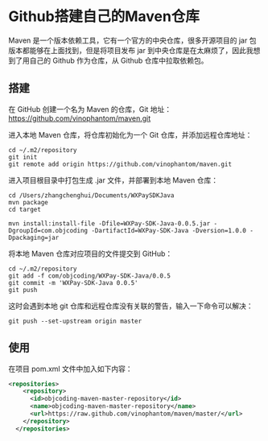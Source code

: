 # Github搭建自己的Maven仓库

Maven 是一个版本依赖工具，它有一个官方的中央仓库，很多开源项目的 jar 包版本都能够在上面找到，但是将项目发布 jar 到中央仓库是在太麻烦了，因此我想到了用自己的 Github 作为仓库，从 Github 仓库中拉取依赖包。

## 搭建

在 GitHub 创建一个名为 Maven 的仓库，Git 地址：https://github.com/vinophantom/maven.git

进入本地 Maven 仓库，将仓库初始化为一个 Git 仓库，并添加远程仓库地址：

```shell
cd ~/.m2/repository
git init
git remote add origin https://github.com/vinophantom/maven.git
```

进入项目根目录中打包生成 .jar 文件，并部署到本地 Maven 仓库：

```shell
cd /Users/zhangchenghui/Documents/WXPaySDKJava
mvn package
cd target

mvn install:install-file -Dfile=WXPay-SDK-Java-0.0.5.jar -DgroupId=com.objcoding -DartifactId=WXPay-SDK-Java -Dversion=1.0.0 -Dpackaging=jar
```

将本地 Maven 仓库对应项目的文件提交到 GitHub：

```shell
cd ~/.m2/repository
git add -f com/objcoding/WXPay-SDK-Java/0.0.5
git commit -m 'WXPay-SDK-Java 0.0.5'
git push
```

这时会遇到本地 git 仓库和远程仓库没有关联的警告，输入一下命令可以解决：

```shell
git push --set-upstream origin master
```

## 使用

在项目 pom.xml 文件中加入如下内容：

```xml
<repositories>
    <repository>
      <id>objcoding-maven-master-repository</id>
      <name>objcoding-maven-master-repository</name>
      <url>https://raw.github.com/vinophantom/maven/master/</url>
    </repository>
  </repositories>

```

 